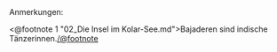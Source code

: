 <div class="anmerkungen">Anmerkungen:</div>

<@footnote 1 "02_Die Insel im Kolar-See.md">Bajaderen sind indische Tänzerinnen.</@footnote>

